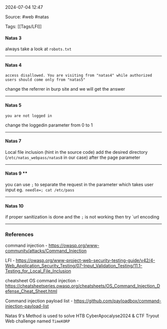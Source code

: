 
2024-07-04 12:47

Source: #web  #natas

Tags: [[Tags/LFI]]

#### Natas 3

always take a look at `robots.txt` 

---
#### Natas 4 
```
access disallowed. You are visiting from "natas4" while authorized users should come only from "natas5"
```

change the referrer in burp site and we will get the answer 

---
#### Natas 5

```
you are not logged in
```

change the loggedin parameter from 0 to 1

---
#### Natas 7

Local file inclusion (hint in the source code)
add the desired directory (`/etc/natas_webpass/natas8` in our case) after the page parameter

---
#### Natas 9 **

you can use `;` to separate the request 
in the parameter which takes user input eg.` needle=; cat /etc/pass`

---
#### Natas 10 

if proper sanitization is done and the `;` is not working then try `url encoding 

---
### References
command injection - https://owasp.org/www-community/attacks/Command_Injection

LFI - https://owasp.org/www-project-web-security-testing-guide/v42/4-Web_Application_Security_Testing/07-Input_Validation_Testing/11.1-Testing_for_Local_File_Inclusion

cheatsheet OS command injection - https://cheatsheetseries.owasp.org/cheatsheets/OS_Command_Injection_Defense_Cheat_Sheet.html

Command injection payload list - https://github.com/payloadbox/command-injection-payload-list

Natas 9's Method is used to solve HTB CyberApocalyse2024 &  CTF Tryout Web challenge named `TimeKORP`

